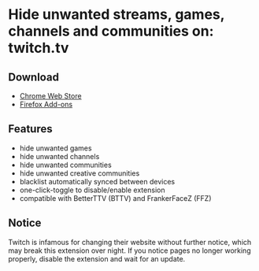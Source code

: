 # Hide unwanted streams, games, channels and communities on: twitch.tv

## Download
- [Chrome Web Store](https://chrome.google.com/webstore/detail/unwanted-twitch/egbpddkgpjmliolmpjenjomflclekjld)
- [Firefox Add-ons](https://addons.mozilla.org/firefox/addon/unwanted-twitch/)

## Features
- hide unwanted games
- hide unwanted channels
- hide unwanted communities
- hide unwanted creative communities
- blacklist automatically synced between devices
- one-click-toggle to disable/enable extension
- compatible with BetterTTV (BTTV) and FrankerFaceZ (FFZ)

## Notice
Twitch is infamous for changing their website without further notice, which may break this extension over night. If you notice pages no longer working properly, disable the extension and wait for an update.
